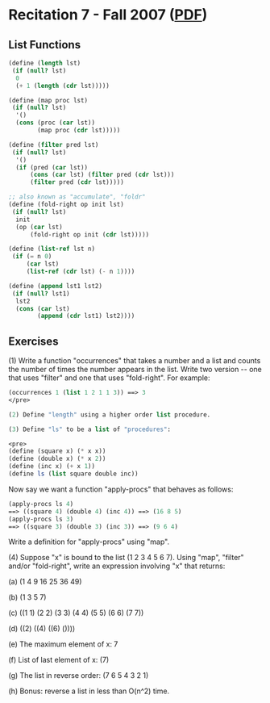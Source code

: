 Recitation 7 - Fall 2007 ([PDF](http://people.csail.mit.edu/jastr/6001/fall07/r07.pdf))
=======================================================================================

List Functions
-------------- 

```scheme
(define (length lst)
 (if (null? lst)
  0
  (+ 1 (length (cdr lst)))))

(define (map proc lst)
 (if (null? lst)
  '()
  (cons (proc (car lst))
        (map proc (cdr lst)))))

(define (filter pred lst)
 (if (null? lst)
  '()
  (if (pred (car lst))
      (cons (car lst) (filter pred (cdr lst)))
      (filter pred (cdr lst)))))

;; also known as "accumulate", "foldr"
(define (fold-right op init lst)
 (if (null? lst)
  init
  (op (car lst)
      (fold-right op init (cdr lst)))))

(define (list-ref lst n)
 (if (= n 0)
     (car lst)
     (list-ref (cdr lst) (- n 1))))

(define (append lst1 lst2)
 (if (null? lst1)
  lst2
  (cons (car lst)
        (append (cdr lst1) lst2))))
```

Exercises
---------

(1) Write a function "occurrences" that takes a number and a list and counts the number 
    of times the number appears in the list. Write two version -- one that uses "filter" and 
    one that uses "fold-right". For example:

```scheme
(occurrences 1 (list 1 2 1 1 3)) ==> 3
</pre>

(2) Define "length" using a higher order list procedure.

(3) Define "ls" to be a list of "procedures":

<pre>
(define (square x) (* x x))
(define (double x) (* x 2))
(define (inc x) (+ x 1))
(define ls (list square double inc))
```

Now say we want a function "apply-procs" that behaves as follows:

```scheme
(apply-procs ls 4)
==> ((square 4) (double 4) (inc 4)) ==> (16 8 5)
(apply-procs ls 3)
==> ((square 3) (double 3) (inc 3)) ==> (9 6 4)
```

Write a definition for "apply-procs" using "map".

(4) Suppose "x" is bound to the list (1 2 3 4 5 6 7). Using "map", "filter" and/or "fold-right", 
    write an expression involving "x" that returns:

(a) (1 4 9 16 25 36 49)

(b) (1 3 5 7)

(c) ((1 1) (2 2) (3 3) (4 4) (5 5) (6 6) (7 7))

(d) ((2) ((4) ((6) ())))

(e) The maximum element of x: 7

(f) List of last element of x: (7)

(g) The list in reverse order: (7 6 5 4 3 2 1)

(h) Bonus: reverse a list in less than O(n^2) time.
